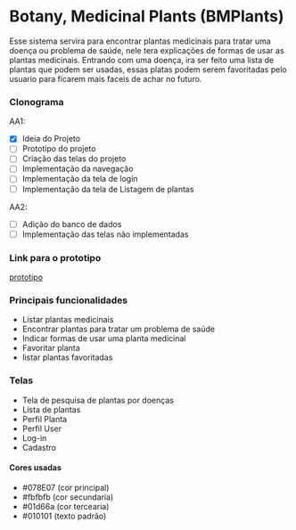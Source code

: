 # Botany, Medicinal Plants (BMPlants)

Esse sistema servira para encontrar plantas medicinais para tratar uma doença ou problema de saúde, nele tera explicações de formas de usar as plantas medicinais.
Entrando com uma doença, ira ser feito uma lista de plantas que podem ser usadas, essas platas podem serem favoritadas pelo usuario para ficarem mais faceis de achar no futuro.

### Clonograma

AA1:

- [x] Ideia do Projeto
- [ ] Prototipo do projeto
- [ ] Criação das telas do projeto
- [ ] Implementação da navegação
- [ ] Implementação da tela de login
- [ ] Implementação da tela de Listagem de plantas

AA2:

- [ ] Adição do banco de dados
- [ ] Implementação das telas não implementadas

### Link para o prototipo

[prototipo](https://www.figma.com/file/ejBHR58CBIKx9gpMH8MiIv/Untitled?node-id=0%3A1)

### Principais funcionalidades

- Listar plantas medicinais
- Encontrar plantas para tratar um problema de saúde
- Indicar formas de usar uma planta medicinal
- Favoritar planta
- listar plantas favoritadas

### Telas

- Tela de pesquisa de plantas por doenças
- Lista de plantas
- Perfil Planta
- Perfil User
- Log-in
- Cadastro

#### Cores usadas

- #078E07 (cor principal)
- #fbfbfb (cor secundaria)
- #01d66a (cor tercearia)
- #010101 (texto padrão)
